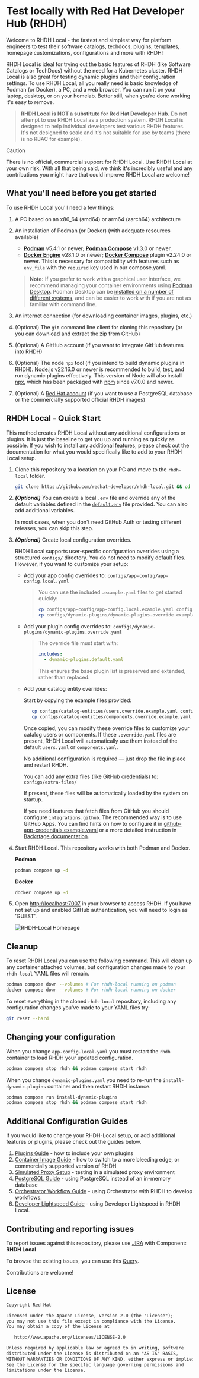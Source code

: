 # Test locally with Red Hat Developer Hub (RHDH)

Welcome to RHDH Local - the fastest and simplest way for platform engineers to test their software catalogs, techdocs, plugins, templates, homepage customizations, configurations and more with RHDH!

RHDH Local is ideal for trying out the basic features of RHDH (like Software Catalogs or TechDocs) without the need for a Kubernetes cluster. RHDH Local is also great for testing dynamic plugins and their configuration settings. To use RHDH Local, all you really need is basic knowledge of Podman (or Docker), a PC, and a web browser. You can run it on your laptop, desktop, or on your homelab. Better still, when you're done working it's easy to remove.

>**RHDH Local is NOT a substitute for Red Hat Developer Hub**. Do not attempt to use RHDH Local as a production system. RHDH Local is designed to help individual developers test various RHDH features. It's not designed to scale and it's not suitable for use by teams (there is no RBAC for example). 

> [!CAUTION]
> There is no official, commercial support for RHDH Local. Use RHDH Local at your own risk. With all that being said, we think it's incredibly useful and any contributions you might have that could improve RHDH Local are welcome!

## What you'll need before you get started

To use RHDH Local you'll need a few things:

1. A PC based on an x86_64 (amd64) or arm64 (aarch64) architecture
2. An installation of Podman (or Docker) (with adequate resources available)
   
   - [**Podman**](https://podman.io/docs/installation) v5.4.1 or newer; [**Podman Compose**](https://github.com/containers/podman-compose) v1.3.0 or newer.
   - [**Docker Engine**](https://docs.docker.com/engine/) v28.1.0 or newer; [**Docker Compose**](https://docs.docker.com/compose/) plugin v2.24.0 or newer. This is necessary for compatibility with features such as ```env_file``` with the ```required``` key used in our compose.yaml.

   > **Note:** If you prefer to work with a graphical user interface, we recommend managing your container environments using [Podman Desktop](https://podman-desktop.io/). Podman Desktop can be [installed on a number of different systems](https://podman-desktop.io/docs/installation), and can be easier to work with if you are not as familiar with command line.
  
3. An internet connection (for downloading container images, plugins, etc.)
4. (Optional) The `git` command line client for cloning this repository (or you can download and extract the zip from GitHub)
5. (Optional) A GitHub account (if you want to integrate GitHub features into RHDH)
6. (Optional) The node `npx` tool (if you intend to build dynamic plugins in RHDH). [Node.js](https://nodejs.org/en/download) v22.16.0 or newer is recommended to build, test, and run dynamic plugins effectively. This version of Node will also install [npx](https://docs.npmjs.com/cli/v11/commands/npx), which has been packaged with [npm](https://docs.npmjs.com/cli/v11/commands/npm) since v7.0.0 and newer.
7. (Optional) A [Red Hat account](https://access.redhat.com/RegistryAuthentication#getting-a-red-hat-login-2) (if you want to use a PostgreSQL database or the commercially supported official RHDH images)

## RHDH Local - Quick Start

This method creates RHDH Local without any additional configurations or plugins. It is just the baseline to get you up and running as quickly as possible. If you wish to install any additional features, please check out the documentation for what you would specifically like to add to your RHDH Local setup.

1. Clone this repository to a location on your PC and move to the `rhdh-local` folder.

   ```sh
   git clone https://github.com/redhat-developer/rhdh-local.git && cd rhdh-local
   ```

2. ***(Optional)*** You can create a local `.env` file and override any of the default variables defined in the [`default.env`](./default.env) file provided. You can also add additional variables.
 
   In most cases, when you don't need GitHub Auth or testing different releases, you can skip this step.

3. ***(Optional)*** Create local configuration overrides.

   RHDH Local supports user-specific configuration overrides using a structured `configs/` directory. You do not need to modify default files. However, if you want to customize your setup:

   - Add your app config overrides to: `configs/app-config/app-config.local.yaml`
      > You can use the included `.example.yaml` files to get started quickly:
      >
      > ```sh
      > cp configs/app-config/app-config.local.example.yaml configs/app-config/app-config.local.yaml
      > cp configs/dynamic-plugins/dynamic-plugins.override.example.yaml configs/dynamic-plugins/dynamic-plugins.override.yaml
      > ```

   - Add your plugin config overrides to:
     `configs/dynamic-plugins/dynamic-plugins.override.yaml`
     > The override file must start with:
     > ```yaml
     > includes:
     >   - dynamic-plugins.default.yaml
     > ```
     > This ensures the base plugin list is preserved and extended, rather than replaced.

   - Add your catalog entity overrides:

      Start by copying the example files provided:

      ```sh
         cp configs/catalog-entities/users.override.example.yaml configs/catalog-entities/users.override.yaml
         cp configs/catalog-entities/components.override.example.yaml configs/catalog-entities/components.override.yaml
      ```

      Once copied, you can modify these override files to customize your catalog users or components.
      If these `.override.yaml` files are present, RHDH Local will automatically use them instead of the default `users.yaml` or `components.yaml`.

      No additional configuration is required — just drop the file in place and restart RHDH.

      You can add any extra files (like GitHub credentials) to: `configs/extra-files/`

      If present, these files will be automatically loaded by the system on startup.

      If you need features that fetch files from GitHub you should configure `integrations.github`.
      The recommended way is to use GitHub Apps. You can find hints on how to configure it in [github-app-credentials.example.yaml](configs/github-app-credentials.example.yaml) or a more detailed instruction in [Backstage documentation](https://backstage.io/docs/integrations/github/github-apps).

4. Start RHDH Local.
   This repository works with both Podman and Docker.

   **Podman**

   ```sh
   podman compose up -d
   ```

   **Docker**

   ```sh
   docker compose up -d
   ```

5. Open [http://localhost:7007](http://localhost:7007) in your browser to access RHDH. If you have not set up and enabled GitHub authentication, you will need to login as 'GUEST'.
   
   ![RHDH-Local Homepage](additional-config-guides/images/RHDH-Homepage.png)

## Cleanup

To reset RHDH Local you can use the following command. This will clean up any container attached volumes, but configuration changes made to your `rhdh-local` YAML files will remain.

```sh
podman compose down --volumes # For rhdh-local running on podman
docker compose down --volumes # For rhdh-local running on docker
```

To reset everything in the cloned `rhdh-local` repository, including any configuration changes you've made to your YAML files try:

```sh
git reset --hard
```

## Changing your configuration

When you change `app-config.local.yaml` you must restart the `rhdh` container to load RHDH your updated configuration.

```sh
podman compose stop rhdh && podman compose start rhdh
```

When you change `dynamic-plugins.yaml` you need to re-run the `install-dynamic-plugins` container and then restart RHDH instance.

```sh
podman compose run install-dynamic-plugins
podman compose stop rhdh && podman compose start rhdh
```

## Additional Configuration Guides

If you would like to change your RHDH-Local setup, or add additional features or plugins, please check out the guides below.

1. [Plugins Guide](./additional-config-guides/plugins-guide.md) - how to include your own plugins
2. [Container Image Guide](./additional-config-guides/container-image-guide.md) - how to switch to a more bleeding edge, or commercially supported version of RHDH
3. [Simulated Proxy Setup](./additional-config-guides/proxy-setup-sim.md) - testing in a simulated proxy environment
4. [PostgreSQL Guide](./additional-config-guides/postgresql-guide.md) - using PostgreSQL instead of an in-memory database
5. [Orchestrator Workflow Guide](./orchestrator/README.md) - using Orchestrator with RHDH to develop workflows.
6. [Developer Lightspeed Guide](./developer-lightspeed/README.md) - using Developer Lightspeed in RHDH Local.

## Contributing and reporting issues

To report issues against this repository, please use [JIRA](https://issues.redhat.com/browse/RHIDP) with Component: **RHDH Local**

To browse the existing issues, you can use this [Query](https://issues.redhat.com/issues/?filter=-4&jql=project%20%3D%20%22Red%20Hat%20Internal%20Developer%20Platform%22%20%20AND%20component%20%3D%20%22RHDH%20Local%22%20AND%20resolution%20%3D%20Unresolved%20ORDER%20BY%20status%2C%20priority%2C%20updated%20%20%20%20DESC).

Contributions are welcome!

## License

```txt
Copyright Red Hat

Licensed under the Apache License, Version 2.0 (the "License");
you may not use this file except in compliance with the License.
You may obtain a copy of the License at

   http://www.apache.org/licenses/LICENSE-2.0

Unless required by applicable law or agreed to in writing, software
distributed under the License is distributed on an "AS IS" BASIS,
WITHOUT WARRANTIES OR CONDITIONS OF ANY KIND, either express or implied.
See the License for the specific language governing permissions and
limitations under the License.
```
